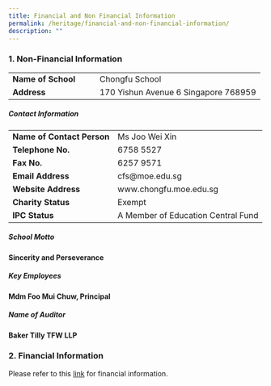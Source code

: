 ```yaml
---
title: Financial and Non Financial Information
permalink: /heritage/financial-and-non-financial-information/
description: ""
---
```

### 1. Non-Financial Information

<p>
<table border="0">
<tbody><tr><td><b>Name of School</b></td><td>  Chongfu School
</td></tr><tr><td><b>Address</b></td><td>  170 Yishun Avenue 6 Singapore 768959
</td></tr></tbody></table>
	</p>
		
##### Contact Information

<p>
<table border="0">
<tbody><tr><td><b>Name of Contact Person</b></td><td>Ms Joo Wei Xin
</td></tr><tr><td><b>Telephone No.</b></td><td>6758 5527
</td></tr><tr><td><b>Fax No.</b></td><td>6257 9571
</td></tr><tr><td><b>Email Address</b></td><td>cfs@moe.edu.sg
</td></tr><tr><td><b>Website Address</b></td><td>www.chongfu.moe.edu.sg
</td></tr><tr><td><b>Charity Status</b></td><td>Exempt
</td></tr><tr><td><b>IPC Status</b></td><td>A Member of Education Central Fund
</td></tr></tbody></table>
	</p>	
	
##### School Motto
**Sincerity and Perseverance**

##### Key Employees
**Mdm Foo Mui Chuw, Principal**

##### Name of Auditor
**Baker Tilly TFW LLP**

### 2. Financial Information
Please refer to this [link](https://www.moe.gov.sg/about-us/organisation-structure/fpd/financial-summary) for financial information.